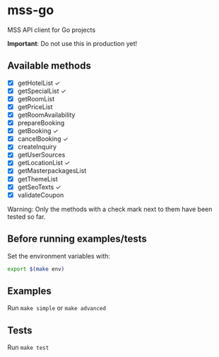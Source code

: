 # mss-go

MSS API client for Go projects

**Important**: Do not use this in production yet!

## Available methods

- [x] getHotelList ✓
- [x] getSpecialList ✓
- [x] getRoomList
- [x] getPriceList
- [x] getRoomAvailability
- [x] prepareBooking
- [x] getBooking ✓
- [x] cancelBooking ✓
- [x] createInquiry
- [x] getUserSources
- [x] getLocationList ✓
- [x] getMasterpackagesList
- [x] getThemeList
- [x] getSeoTexts ✓
- [x] validateCoupon

Warning: Only the methods with a check mark next to them have been tested so far.

## Before running examples/tests

Set the environment variables with:

```Bash
export $(make env)
```

## Examples

Run `make simple` or `make advanced`

## Tests

Run `make test`
